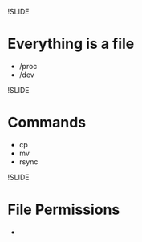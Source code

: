 !SLIDE

Everything is a file
====================

* /proc
* /dev

!SLIDE 

Commands
========

* cp
* mv
* rsync

!SLIDE

File Permissions
================

* 


